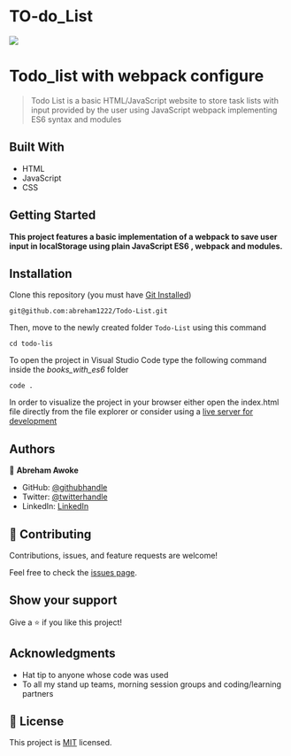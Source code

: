 # TO-do_List
![](https://img.shields.io/badge/Microverse-blueviolet)

# Todo_list with webpack configure

> Todo List is a basic HTML/JavaScript website to store task lists with input provided by the user using JavaScript webpack implementing ES6 syntax and modules

## Built With

- HTML
- JavaScript
- CSS

## Getting Started

**This project features a basic implementation of a webpack to save user input in localStorage using plain JavaScript ES6 , webpack and modules.**

## Installation

Clone this repository (you must have [Git Installed](https://github.com/git-guides/install-git))

`git@github.com:abreham1222/Todo-List.git`

Then, move to the newly created folder `Todo-List` using this command

`cd todo-lis`

To open the project in Visual Studio Code type the following command inside the _books_with_es6_ folder

`code .`

In order to visualize the project in your browser either open the index.html file directly from the file explorer or consider using a [live server for development ](https://marketplace.visualstudio.com/items?itemName=ritwickdey.LiveServer)

## Authors

👤 **Abreham Awoke**

- GitHub: [@githubhandle](https://github.com/abreham1222)
- Twitter: [@twitterhandle](https://twitter.com/Abreham1222)
- LinkedIn: [LinkedIn](https://linkedin.com/in/abreham1222)

## 🤝 Contributing

Contributions, issues, and feature requests are welcome!

Feel free to check the [issues page](../../issues/).

## Show your support

Give a ⭐️ if you like this project!

## Acknowledgments

- Hat tip to anyone whose code was used
- To all my stand up teams, morning session groups and coding/learning partners

## 📝 License

This project is [MIT](./MIT.md) licensed.

